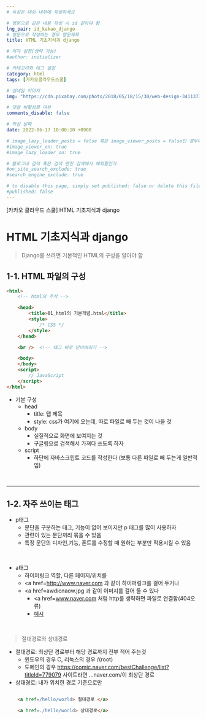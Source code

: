 ```yaml
---
# 속성은 대쉬 내부에 작성하세요

# 영문으로 같은 내용 작성 시 id 같아야 함
lng_pair: id_kakao_django
# 영문으로 작성하는 경우 영문제목
title: HTML 기초지식과 django

# 저자 설정(생략 가능)
#author: initializer

# 카테고리와 태그 설정
category: html
tags: [카카오클라우드스쿨]

# 섬네일 이미지
img: "https://cdn.pixabay.com/photo/2018/05/18/15/30/web-design-3411373__340.jpg"

# 댓글 비활성화 여부
comments_disable: false

# 작성 날짜
date: 2022-06-17 10:00:10 +0900

# image_lazy_loader_posts = false 혹은 image_viewer_posts = false인 경우에만 사용하세요
#image_viewer_on: true
#image_lazy_loader_on: true

# 블로그내 검색 혹은 검색 엔진 검색에서 예외할건가
#on_site_search_exclude: true
#search_engine_exclude: true

# to disable this page, simply set published: false or delete this file
#published: false
---
```


<!-- outline-start -->

[카카오 클라우드 스쿨] HTML 기초지식과 django

<!-- outline-end -->


# HTML 기초지식과 django
> Django를 쓰려면 기본적인 HTML의 구성을 알아야 함

## 1-1. HTML 파일의 구성

```html
<html>
	<!-- html의 주석 -->

    <head>
        <title>01_html의 기본개념.html</title>
        <style>
            /* CSS */
        </style>
    </head>

    <br />  <!-- 태그 바로 닫아버리기 -->

    <body>
	</body>
	<script>
		// JavaScript
	</script>
</html>
```

* 기본 구성
  * head
    * title: 탭 제목
    * style: css가 여기에 오는데, 따로 파일로 빼 두는 것이 나을 것
  * body
    * 실질적으로 화면에 보여지는 것
    * 구글링으로 검색해서 가져다 쓰도록 하자
  * script
    * 하단에 자바스크립트 코드를 작성한다 (보통 다른 파일로 빼 두는게 일반적임)

<br>
<hr>

## 1-2. 자주 쓰이는 태그
* p태그
  * 문단을 구분하는 태그, 기능이 없어 보이지만 p 태그를 많이 사용하자
  * 관련이 있는 문단끼리 묶을 수 있음
  * 특정 문단의 디자인,기능, 폰트를 수정할 때 원하는 부분만 적용시킬 수 있음

<br>

* a태그
  * 하이퍼링크 역할, 다른 페이지/위치를
  * <a href=http://www.naver.com 과 같이 하이퍼링크를 걸어 두거나
  * <a href=awdicnaow.jpg 과 같이 이미지를 걸어 둘 수 있다
    * <a href=www.naver.com 처럼 http를 생략하면 파일로 연결함(404오류)
    * <a href=www.naver.com>예시</a>

<br>

> 절대경로와 상대경로
* 절대경로: 최상단 경로부터 해당 경로까지 전부 적어 주는것
  * 윈도우의 경우 C, 리눅스의 경우 /(root)
  * 도메인의 경우 https://comic.naver.com/bestChallenge/list?titleId=779079 사이트라면 ...naver.com/이 최상단 경로
* 상대경로: 내가 위치한 경로 기준으로만
```html

    <a href=/hello/world> 절대경로 </a>

    <a href=./hello/world> 상대경로</a>

```
